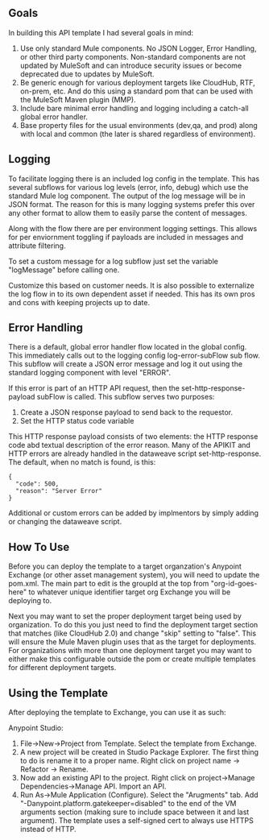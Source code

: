 ## Goals
In building this API template I had several goals in mind:

1.  Use only standard Mule components.  No JSON Logger, Error Handling, or other third party components.  Non-standard components are not updated by MuleSoft and can introduce security issues or become deprecated due to updates by MuleSoft.
2.  Be generic enough for various deployment targets like CloudHub, RTF, on-prem, etc.  And do this using a standard pom that can be used with the MuleSoft Maven plugin (MMP).
3.  Include bare minimal error handling and logging including a catch-all global error handler.
4.  Base property files for the usual environments (dev,qa, and prod) along with local and common (the later is shared regardless of environment).

## Logging
To facilitate logging there is an included log config in the template.  This has several subflows for various log levels (error, info, debug) which use the standard Mule log component.  The output of the log message will be in JSON format.  The reason for this is many logging systems prefer this over any other format to allow them to easily parse the content of messages.

Along with the flow there are per environment logging settings.  This allows for per enviornment toggling if payloads are included in messages and attribute filtering.

To set a custom message for a log subflow just set the variable "logMessage" before calling one.

Customize this based on customer needs.  It is also possible to externalize the log flow in to its own dependent asset if needed.  This has its own pros and cons with keeping projects up to date.

## Error Handling
There is a default, global error handler flow located in the global config.  This immediately calls out to the logging config log-error-subFlow sub flow.  This subflow will create a JSON error message and log it out using the standard logging component with level "ERROR".

If this error is part of an HTTP API request, then the set-http-response-payload subFlow is called.  This subflow serves two purposes:

1. Create a JSON response payload to send back to the requestor.
2. Set the HTTP status code variable

This HTTP response payload consists of two elements: the HTTP response code abd textual description of the error reason.  Many of the APIKIT and HTTP errors are already handled in the dataweave script set-http-response.  The default, when no match is found, is this:
```
{
  "code": 500,
  "reason": "Server Error"
}
```

Additional or custom errors can be added by implmentors by simply adding or changing the dataweave script.

## How To Use
Before you can deploy the template to a target organzation's Anypoint Exchange (or other asset management system), you will need to update the pom.xml.  The main part to edit is the groupId at the top from "org-id-goes-here" to whatever unique identifier target org Exchange you will be deploying to.

Next you may want to set the proper deployment target being used by organization.  To do this you just need to find the deployment target section that matches (like CloudHub 2.0) and change "skip" setting to "false".  This will ensure the Mule Maven plugin uses that as the target for deployments.  For organizations with more than one deployment target you may want to either make this configurable outside the pom or create multiple templates for different deployment targets.

## Using the Template
After deploying the template to Exchange, you can use it as such:

Anypoint Studio:
1.  File->New->Project from Template.  Select the template from Exchange.
2.  A new project will be created in Studio Package Explorer.  The first thing to do is rename it to a proper name.  Right click on project name -> Refactor -> Rename.
3.  Now add an existing API to the project.  Right click on project->Manage Dependencies->Manage API.  Import an API.
4.  Run As->Mule Application (Configure).  Select the "Arugments" tab.  Add "-Danypoint.platform.gatekeeper=disabled" to the end of the VM arguments section (making sure to include space between it and last argument).  The template uses a self-signed cert to always use HTTPS instead of HTTP.



